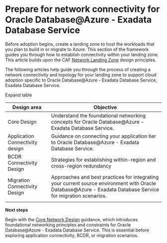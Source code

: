 # Prepare for network connectivity for Oracle Database@Azure - Exadata Database Service

Before adoption begins, create a landing zone to host the workloads that you plan to build in or migrate to Azure. This section of the framework guides you through how to establish connectivity within your landing zone. This article builds upon the CAF [Network Landing Zone](https://learn.microsoft.com/en-us/azure/cloud-adoption-framework/ready/landing-zone/design-area/network-topology-and-connectivity) design principles.

The following articles help guide you through the process of creating a network connectivity and topology for your landing zone to support cloud adoption specific to Oracle Database@Azure - Exadata Database Service, Exadata Database Service.

Expand table

| **Design area**                 | **Objective**                                                                                                                                                |
| ------------------------------- | ------------------------------------------------------------------------------------------------------------------------------------------------------------ |
| Core Design                     | Understand the foundational networking concepts for Oracle Database@Azure - Exadata Database Service.                                                        |
| Application Connectivity design | Guidance on connecting your application tier to Oracle Database@Azure - Exadata Database Service.                                                            |
| BCDR Connectivity Design        | Strategies for establishing within-region and cross-region redundancy                                                                                        |
| Migration Connectivity Design   | Approaches and best practices for integrating your current source environment with Oracle Database@Azure - Exadata Database Service for migration scenarios. |
|                                 |                                                                                                                                                              |

**Next steps**

Begin with the [Core Network Design](./core-network-design.md) guidance, which introduces foundational networking principles and constraints for Oracle Database@Azure - Exadata Database Service. This is essential before exploring application connectivity, BCDR, or migration scenarios.
